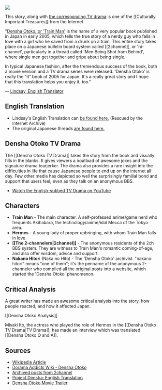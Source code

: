 ![](http://i.imgur.com/tYE7yGk.jpg)

This story, along with [the corresponding TV drama](https://www.youtube.com/channel/UCT_WS-Z0fxhuYg0-FZN9UjA/feed) is one of the [[Culturally Important Treasures]] from the Internet.

"[Densha Otoko, or 'Train Man'](https://en.wikipedia.org/wiki/Densha_Otoko) is the name of a very popular book published in Japan in early 2005, which tells the true story of a nerdy guy who falls in love with a girl who he saved from a drunk on a train. This entire story takes place on a Japanese bulletin board system called [[2channel]], or 'ni-channel', particularly in a thread called 'Men Being Shot from Behind', where single men get together and gripe about being single.

In typical Japanese fashion, after the tremendous success of the book, both a movie version and a TV drama series were released. 'Densha Otoko' is really the "it" book of 2005 for Japan. It's a really great story and I hope that this translation helps you enjoy it, too." 

-- [Lindsay, English Translator](http://web.archive.org/web/20150112005945/http://www.rinji.tv/densha/)

## English Translation

* Lindsay's English Translation can [be found here.](http://web.archive.org/web/20150112005945/http://www.rinji.tv/densha/) (Rescued by the Internet Archive)
* The original Japanese threads [are found here.](http://www.geocities.co.jp/Milkyway-Aquarius/7075/trainman.html)

<!--
* [[Mission.1 - dinnerwhere help|dsotk1]]
* [[Mission.2 - I've got you|dsotk2]]
* [[Mission.3 - She gently takes my hand|dsotk3]]
* [[Mission.4 - The time to use the cups has arrived|dsotk4]]
* [[Mission.5 - Please don't put me in that kind of mood|dsotk5]]
* [[Mission.6 - The miraculous final chapter|dsotk6]]
* [[Congratulations!|dsotk7]]

-->

## Densha Otoko TV Drama

The [[Densha Otoko TV Drama]] takes the story from the book and visually fills in the blanks. It gives viewers a boatload of awesome jokes and the signature drama tearjerker. The drama also provides a rare insight into the difficulties in life that cause Japanese people to end up on the internet all day. Few other media has depicted so well the surprisingly familial bond and support that users feel, even as they talk on an anonymous BBS.

* [Watch the English-subbed TV Drama on YouTube](https://www.youtube.com/channel/UCT_WS-Z0fxhuYg0-FZN9UjA/feed)

## Characters

* **Train Man** - The main character. A self-professed anime/game nerd who frequents Akihabara, the technology/anime/idol Mecca of the Tokyo area.
* **Hermes** - A young lady of proper upbringing, with whom Train Man falls in love.
* **[[The 2-channelers|2channel]]** - The anonymous residents of the 2ch BBS system. They are witness to Train Man's romantic coming-of-age, and also offer wisdom, advice and support.
* **Nakano Hitori** (Naka no Hito) - The 'Densha Otoko' archivist. "nakano hitori" means "one of them"; it's the penname of the anonymous 2-channeler who compiled all the original posts into a website, which started the 'Densha Otoko' phenomenon.

## Critical Analysis

A great writer has made an awesome critical analysis into the story, how people reacted, and how it affected Japan.

[[Densha Otoko Analysis]]

Misaki Ito, the actress who played the role of Hermes in the [[Densha Otoko TV Drama|TV Drama]], has made an interview which was translated [[Densha Otoko Q and A]].

## Sources

* [Wikipedia Article](https://en.wikipedia.org/wiki/Densha_Otoko)
* [Dorama Addicts Wiki - Densha Otoko](http://wiki.d-addicts.com/Densha_Otoko)
* [Archived posts from 2channel](http://www.geocities.co.jp/Milkyway-Aquarius/7075/trainman.html)
* [Project Densha: English Translation](http://web.archive.org/web/20150112005945/http://www.rinji.tv/densha/)
* [Densha Otoko Movie Trailer](https://www.youtube.com/watch?v=mdW6V40E1SQ&feature=related)